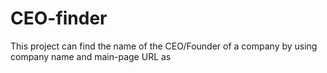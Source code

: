 # CEO-finder
This project can find the name of the CEO/Founder of a company by using company name and main-page URL as 
